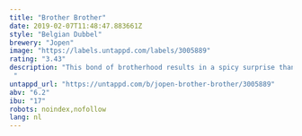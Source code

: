 ```yaml
---
title: "Brother Brother"
date: 2019-02-07T11:48:47.883661Z
style: "Belgian Dubbel"
brewery: "Jopen"
image: "https://labels.untappd.com/labels/3005889"
rating: "3.43"
description: "This bond of brotherhood results in a spicy surprise thanks to the juniper and black pepper. A very warming Double with sweet gale and dark malt flavors like caramel. "
untappd_url: "https://untappd.com/b/jopen-brother-brother/3005889"
abv: "6.2"
ibu: "17"
robots: noindex,nofollow
lang: nl
---
```


